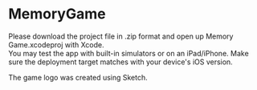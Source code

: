 # MemoryGame

Please download the project file in .zip format and open up Memory Game.xcodeproj with Xcode.\
You may test the app with built-in simulators or on an iPad/iPhone. Make sure the deployment target matches with your device's iOS version. 

The game logo was created using Sketch.
